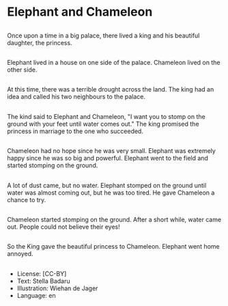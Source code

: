# Elephant and Chameleon

##
Once upon a time in a big
palace, there lived a king and
his
beautiful daughter, the
princess.

##
Elephant lived in a house on
one side of the palace.
Chameleon
lived on the other side.

##
At this time, there was a terrible
drought across the land.
The king had an idea and called
his two neighbours to the
palace.

##
The kind said to Elephant and
Chameleon, "I want you to
stomp
on the ground with your feet
until water comes out."
The king promised the princess
in marriage to the one who
succeeded.

##
Chameleon had no hope since
he was very small.
Elephant was extremely happy
since he was so big and
powerful.
Elephant went to the field and
started stomping on the
ground.

##
A lot of dust came, but no
water.
Elephant stomped on the
ground until water was almost
coming out, but he was too
tired.
He gave Chameleon a chance
to try.

##
Chameleon started stomping on
the ground. After a short while,
water came out.
People could not believe their
eyes!

##
So the King gave the beautiful
princess to Chameleon.
Elephant went home annoyed.

##
* License: [CC-BY]
* Text: Stella Badaru
* Illustration: Wiehan de Jager
* Language: en

